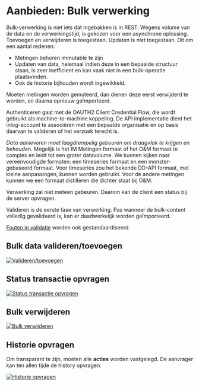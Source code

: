 # Aanbieden: Bulk verwerking

Bulk-verwerking is niet iets dat ingebakken is in REST. Wegens volume van de data en de verwerkingstijd, is gekozen voor een asynchrone oplossing.
Toevoegen en verwijderen is toegestaan.
Updaten is *niet* toegestaan. Dit om een aantal redenen:

- Metingen behoren immutable te zijn
- Updaten van data, helemaal indien deze in een bepaalde structuur staan, is zeer inefficient en kan vaak niet in een bulk-operatie plaatsvinden.
- Ook de historie bijhouden wordt ingewikkeld.

Moeten metingen worden gemuteerd, dan dienen deze eerst verwijderd te worden, en daarna opnieuw ge&iuml;mporteerd.

Authenticeren gaat met de OAUTH2 Client Credential Flow, die wordt gebruikt als machine-to-machine koppeling.
De API implementatie dient het inlog-account te associëren met een bepaalde organisatie en op basis daarvan te valideren of het verzoek terecht is.

*Data aanleveren moet laagdrempelig gebeuren om draagvlak te krijgen en behouden.*
Mogelijk is het IM Metingen formaat of het O&M formaat te complex en leidt tot een groter datavolume.
We kunnen kijken naar vereenvoudigde formaten: een timeseries formaat en een monster-gebaseerd formaat. Voor timeseries zou het bekende DD-API formaat, met kleine aanpassingen, kunnen worden gebruikt. Voor de andere metingen kunnen we een formaat distilleren die dichter staat bij O&M.

Verwerking zal niet meteen gebeuren. Daarom kan de client een status bij de server opvragen.

Valideren is de eerste fase van verwerking. Pas wanneer de bulk-content volledig gevalideerd is, kan er daadwerkelijk worden ge&iuml;mporteerd.

[Fouten in validatie](validatie.md#validatiefouten) worden ook gestandaardiseerd.

## Bulk data valideren/toevoegen

[![Valideren/toevoegen](https://mermaid.ink/img/pako:eNqNkdFKw0AQRX9l2CeF9gfyUGhNxSIk0BhBycu4O02WJLNxMylq6b-7shYEaek8Xe7cOTMwB6WdIZWokd4nYk2pxdpjXzGEGtCL1XZAFrjrLLH89wvye_LRj5n5YhHNBN6mrgXLI_nfycwJgbd1I-B2cIo9Y2cNhRDoP1tiN9AiNoEyW5ZPD_l287pOr8N50o0Qn-Hd59vVJk3X2SXYsoMPCOrLUUsMiFzT3iPW5gx1VRYvF6-LLBBHowTcGUz-eCMeeUQt1vHcmtuK1Uz15Hu0Jnzs8DNYKWmop0olQRr0baUqPoYcTuKKT9YqET_RTE2DQTl9VyU77EY6fgOcsKye)](https://mermaid.live/edit#pako:eNqNkdFKw0AQRX9l2CeF9gfyUGhNxSIk0BhBycu4O02WJLNxMylq6b-7shYEaek8Xe7cOTMwB6WdIZWokd4nYk2pxdpjXzGEGtCL1XZAFrjrLLH89wvye_LRj5n5YhHNBN6mrgXLI_nfycwJgbd1I-B2cIo9Y2cNhRDoP1tiN9AiNoEyW5ZPD_l287pOr8N50o0Qn-Hd59vVJk3X2SXYsoMPCOrLUUsMiFzT3iPW5gx1VRYvF6-LLBBHowTcGUz-eCMeeUQt1vHcmtuK1Uz15Hu0Jnzs8DNYKWmop0olQRr0baUqPoYcTuKKT9YqET_RTE2DQTl9VyU77EY6fgOcsKye)

## Status transactie opvragen

[![Status transactie opvragen](https://mermaid.ink/img/pako:eNqNklFPgzAQx7_KpU-abF-AhyVMtrgsQhyg0fBya2_QDFoshajLvrtFXGI0oH26XO9-_7t_7sS4FsQ81tBLS4pTIDE3WGUK3KvRWMlljcrCTSlJ2d_5mExHZsgPNfPFYkh60Fi0bQO67gzmpOCqIgvWoGqQW6nVXIrroTXUlsDIvLCgD3Dpf8BSCiJjgX-TH36dzKDnQRr6aXIb7TbPq-B_OEO8sKRGeOtot9wEwSqcgvklvIKL3jUd3WqIKie3JuZihJpEEdz54dMUNFL7niZ-mDS69zaMHienTC4cAqlgTwUqQaVU-QhymcaTA65163zrWV1vJjrwGMkPYLe6T1dxcuWc-bJeELgmhP4QDp-svw-gF4Gm5ZyaTpcjctE2U2zGKjIVSuEu-tQXZswWVFHGPBcKNMeMZers6rC1On5TnHnWtDRjbe1kLtfPvAOWDZ0_AH6UDdE)](https://mermaid.live/edit#pako:eNqNklFPgzAQx7_KpU-abF-AhyVMtrgsQhyg0fBya2_QDFoshajLvrtFXGI0oH26XO9-_7t_7sS4FsQ81tBLS4pTIDE3WGUK3KvRWMlljcrCTSlJ2d_5mExHZsgPNfPFYkh60Fi0bQO67gzmpOCqIgvWoGqQW6nVXIrroTXUlsDIvLCgD3Dpf8BSCiJjgX-TH36dzKDnQRr6aXIb7TbPq-B_OEO8sKRGeOtot9wEwSqcgvklvIKL3jUd3WqIKie3JuZihJpEEdz54dMUNFL7niZ-mDS69zaMHienTC4cAqlgTwUqQaVU-QhymcaTA65163zrWV1vJjrwGMkPYLe6T1dxcuWc-bJeELgmhP4QDp-svw-gF4Gm5ZyaTpcjctE2U2zGKjIVSuEu-tQXZswWVFHGPBcKNMeMZers6rC1On5TnHnWtDRjbe1kLtfPvAOWDZ0_AH6UDdE)

## Bulk verwijderen

[![Bulk verwijderen](https://mermaid.ink/img/pako:eNqNkt1ugzAMhV_FytUmtS_ARSU6qFZVA63Apk3cuIkLWSF0IbCfqu--MIY0qYItV5Zz8h3b8YnxShBzWE2vDSlOnsRMY5kqsOeI2kguj6gM3BSSlLnMR6Rb0n2-18wXiz7pwK4pDmCjN_kiSJPqZUFlCLTMcgPVHgbtAxZSEGkD_JdVf2uRPduBJHCT-Dbcrp997384TTw3g_cFbxVul2vP84MpmFvAe9fHZ0UHUoCoMmo1YiZGqHEYwp0bPE1BQ7XraAKMRlUjN7JScylG-94E4eNklfHAIZAKdpSjElRIlY0gl0k0WeCqauzcOlbbDRMteIzkerD17xM_iq_sZH5GLwjsI4SSDOy_Wdd__lhnAnXDOdVtVYzYhZtUsRkrSZcohd3eUydMmcmppJQ5NhSoDylL1dnqsDFV9KE4c4xuaMaao7UZNp05eyxqOn8BddoGpw)](https://mermaid.live/edit#pako:eNqNkt1ugzAMhV_FytUmtS_ARSU6qFZVA63Apk3cuIkLWSF0IbCfqu--MIY0qYItV5Zz8h3b8YnxShBzWE2vDSlOnsRMY5kqsOeI2kguj6gM3BSSlLnMR6Rb0n2-18wXiz7pwK4pDmCjN_kiSJPqZUFlCLTMcgPVHgbtAxZSEGkD_JdVf2uRPduBJHCT-Dbcrp997384TTw3g_cFbxVul2vP84MpmFvAe9fHZ0UHUoCoMmo1YiZGqHEYwp0bPE1BQ7XraAKMRlUjN7JScylG-94E4eNklfHAIZAKdpSjElRIlY0gl0k0WeCqauzcOlbbDRMteIzkerD17xM_iq_sZH5GLwjsI4SSDOy_Wdd__lhnAnXDOdVtVYzYhZtUsRkrSZcohd3eUydMmcmppJQ5NhSoDylL1dnqsDFV9KE4c4xuaMaao7UZNp05eyxqOn8BddoGpw)

## Historie opvragen

Om transparant te zijn, moeten alle __acties__ worden vastgelegd. De aanvrager kan ten allen tijde de history opvragen.

[![Historie opvragen](https://mermaid.ink/img/pako:eNqNkd1qwzAMhV_F-GqD9gV8UciWjpWxGPoz2PCNsNXEq2NnilO2lb77PExgY6RMV-Lo6BOSTlwHg1zwHt8G9BpLCzVBqzxL0QFFq20HPrJbZ9HHv_oG6YiU9eyZLxZZFKyxfQxkMZerEJGRrZvIwp6Nnidw1iBSZPrHiFxNqMwUbFcVu-29XK9eluX_cIS6iegneHdyfbMqy2V1CVY49s5S9hnwgJ4B-BqPBFCbCepWSvZYVM-XoLJrwCXaeJy5s6_91Nry4eq371p5PuMtUgvWpMedvhsVjw22qLhIqQE6KK78OflgiGHz4TUXkQac8aEzEMcnc7EH1-P5C00Nrvw)](https://mermaid.live/edit#pako:eNqNkd1qwzAMhV_F-GqD9gV8UciWjpWxGPoz2PCNsNXEq2NnilO2lb77PExgY6RMV-Lo6BOSTlwHg1zwHt8G9BpLCzVBqzxL0QFFq20HPrJbZ9HHv_oG6YiU9eyZLxZZFKyxfQxkMZerEJGRrZvIwp6Nnidw1iBSZPrHiFxNqMwUbFcVu-29XK9eluX_cIS6iegneHdyfbMqy2V1CVY49s5S9hnwgJ4B-BqPBFCbCepWSvZYVM-XoLJrwCXaeJy5s6_91Nry4eq371p5PuMtUgvWpMedvhsVjw22qLhIqQE6KK78OflgiGHz4TUXkQac8aEzEMcnc7EH1-P5C00Nrvw)
